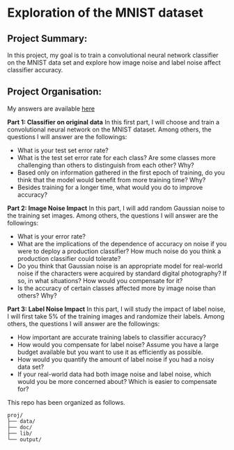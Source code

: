 # Exploration of the MNIST dataset

## Project Summary:
In this project, my goal is to train a convolutional neural network classifier on the MNIST data set and explore how image noise and label noise affect classifier accuracy.

## Project Organisation:
My answers are available [here](doc/answers.md)

**Part 1: Classifier on original data**
In this first part, I will choose and train a convolutional neural network on the MNIST dataset. Among others, the questions I will answer are the followings:
- What is your test set error rate?
- What is the test set error rate for each class? Are some classes more challenging than others to distinguish from each other? Why?
- Based only on information gathered in the first epoch of training, do you think that the model would benefit from more training time? Why?
- Besides training for a longer time, what would you do to improve accuracy?

**Part 2: Image Noise Impact**
In this part, I will add random Gaussian noise to the training set images. Among others, the questions I will answer are the followings:
- What is your error rate?
- What are the implications of the dependence of accuracy on noise if you were to deploy a production classifier? How much noise do you think a production classifier could tolerate?
- Do you think that Gaussian noise is an appropriate model for real-world noise if the characters were acquired by standard digital photography? If so, in what situations? How would you compensate for it?
- Is the accuracy of certain classes affected more by image noise than others? Why?

**Part 3: Label Noise Impact**
In this part, I will study the impact of label noise, I will first take 5% of the training images and randomize their labels. Among others, the questions I will answer are the followings:
- How important are accurate training labels to classifier accuracy?
- How would you compensate for label noise? Assume you have a large budget available but you want to use it as efficiently as possible.
- How would you quantify the amount of label noise if you had a noisy data set?
- If your real-world data had both image noise and label noise, which would you be more concerned about? Which is easier to compensate for?


This repo has been organized as follows.
```
proj/
├── data/
├── doc/
├── lib/
└── output/
```

